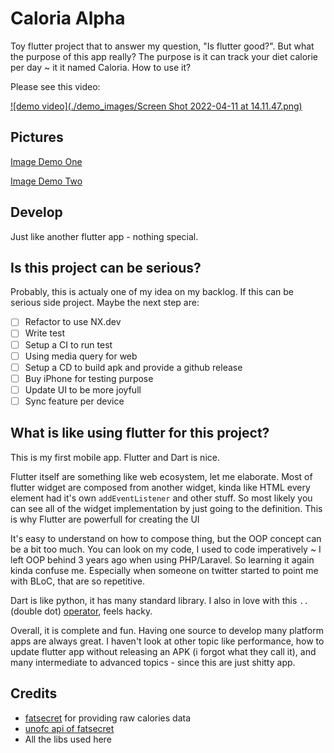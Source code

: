 # Caloria Alpha

Toy flutter project that to answer my question, "Is flutter good?". But what the purpose of this app really? The purpose is it can track your diet calorie per day ~ it it named Caloria. How to use it?

Please see this video:

[![demo video](./demo_images/Screen Shot 2022-04-11 at 14.11.47.png)](https://youtube.com/shorts/jA1rNDPkpk4?feature=share)

## Pictures

[Image Demo One](./demo_images/01.png)

[Image Demo Two](./demo_images/02.png)

## Develop

Just like another flutter app - nothing special.

## Is this project can be serious?

Probably, this is actualy one of my idea on my backlog. If this can be serious side project. Maybe the next step are:

- [ ] Refactor to use NX.dev
- [ ] Write test
- [ ] Setup a CI to run test
- [ ] Using media query for web
- [ ] Setup a CD to build apk and provide a github release
- [ ] Buy iPhone for testing purpose
- [ ] Update UI to be more joyfull
- [ ] Sync feature per device

## What is like using flutter for this project?

This is my first mobile app. Flutter and Dart is nice.

Flutter itself are something like web ecosystem, let me elaborate. Most of flutter widget are composed from another widget, kinda like HTML every element had it's own `addEventListener` and other stuff. So most likely you can see all of the widget implementation by just going to the definition. This is why Flutter are powerfull for creating the UI

It's easy to understand on how to compose thing, but the OOP concept can be a bit too much. You can look on my code, I used to code imperatively ~ I left OOP behind 3 years ago when using PHP/Laravel. So learning it again kinda confuse me. Especially when someone on twitter started to point me with BLoC, that are so repetitive.

Dart is like python, it has many standard library. I also in love with this `..` (double dot) [operator](https://dart.dev/guides/language/language-tour#cascade-notation), feels hacky.

Overall, it is complete and fun. Having one source to develop many platform apps are always great. I haven't look at other topic like performance, how to update flutter app without releasing an APK (i forgot what they call it), and many intermediate to advanced topics - since this are just shitty app.

## Credits

- [fatsecret](https://www.fatsecret.co.id/) for providing raw calories data
- [unofc api of fatsecret](https://fatsecret-unofc-api.vercel.app/)
- All the libs used here

